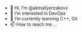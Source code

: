 - 👋 Hi, I’m @akmallyerzakovv
- 👀 I’m interested in DevOps
- 🌱 I’m currently learning C++, Git
- 📫 How to reach me ...

<!---
akmallyerzakovv/akmallyerzakovv is a ✨ special ✨ repository because its `README.md` (this file) appears on your GitHub profile.
You can click the Preview link to take a look at your changes.
--->
